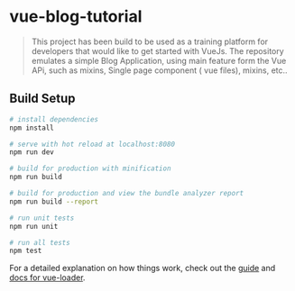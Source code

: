 # vue-blog-tutorial

> This project has been build to be used as a training platform for developers that would like to get started with VueJs.
> The repository emulates a simple Blog Application, using main feature form the Vue APi, such as mixins, Single page component ( vue files), mixins, etc..

## Build Setup

```bash
# install dependencies
npm install

# serve with hot reload at localhost:8080
npm run dev

# build for production with minification
npm run build

# build for production and view the bundle analyzer report
npm run build --report

# run unit tests
npm run unit

# run all tests
npm test
```

For a detailed explanation on how things work, check out the [guide](http://vuejs-templates.github.io/webpack/) and [docs for vue-loader](http://vuejs.github.io/vue-loader).
